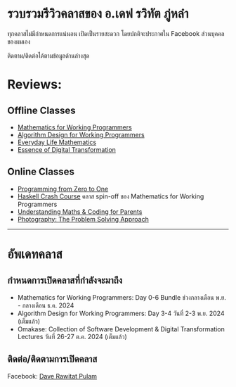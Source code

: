 # รวบรวมรีวิวคลาสของ อ.เดฟ รวิทัต ภู่หลำ

ทุกคลาสไม่มีกำหนดการแน่นอน เปิดเป็นรายสะดวก โดยปกติจะประกาศใน Facebook ส่วนบุคคลของผมเอง

ติดตาม/ติดต่อได้ตามข้อมูลด้านล่างสุด

# Reviews:

## Offline Classes
- [Mathematics for Working Programmers](reviews/maths4wp.md)
- [Algorithm Design for Working Programmers](reviews/algo4wp.md)
- [Everyday Life Mathematics](reviews/edlmath.md)
- [Essence of Digital Transformation](review/digitran.md)

## Online Classes
- [Programming from Zero to One](reviews/prog0to1.md)
- [Haskell Crash Course](reviews/haskellcc.md) คลาส spin-off ของ Mathematics for Working Programmers
- [Understanding Maths & Coding for Parents](reviews/umc4p.md)
- [Photography: The Problem Solving Approach](reviews/photography.md#photography-the-problem-solving-approach)

---

# อัพเดทคลาส

## กำหนดการเปิดคลาสที่กำลังจะมาถึง

- Mathematics for Working Programmers: Day 0-6 Bundle ช่วงกลางเดือน พ.ย. - กลางเดือน ธ.ค. 2024
- Algorithm Design for Working Programmers: Day 3-4 วันที่ 2-3 พ.ย. 2024 (เต็มแล้ว)
- Omakase: Collection of Software Development & Digital Transformation Lectures วันที่ 26-27 ต.ค. 2024 (เต็มแล้ว)

## ติดต่อ/ติดตามการเปิดคลาส

Facebook: [Dave Rawitat Pulam](https://www.facebook.com/rawitat)